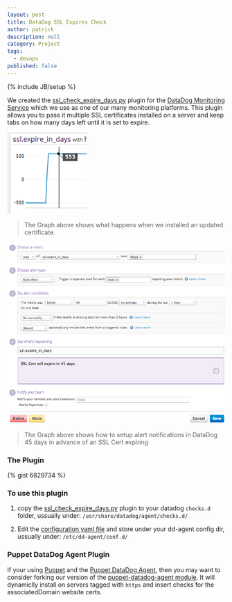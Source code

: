 ```yaml
---
layout: post
title: DataDog SSL Expires Check
author: patrick
description: null
category: Project
tags: 
  - devops
published: false
---
```


{% include JB/setup %}

We created the [ssl_check_expire_days.py](https://gist.github.com/mrpatrick/6829734 "SSL Check Expire Days DataDog Plugin") plugin for the [DataDog Monitoring Service](http://datadoghq.com "DataDog Monitoring") which we use as one of our many monitoring platforms.  This plugin allows you to pass it multiple SSL certificates installed on a server and keep tabs on how many days left until it is set to expire.

![Datadog SSL Expires Graph](/assets/media/datadog_ssl_expires_in_graph.png)
> The Graph above shows what happens when we installed an updated certificate.

![DataDog SSL Expires Notification Setup](/assets/media/datadog_ssl_expires_alert.png)
> The Graph above shows how to setup alert notifications in DataDog 45 days in advance of an SSL Cert expiring

### The Plugin

{% gist 6829734 %}

### To use this plugin

1. copy the [ssl_check_expire_days.py](https://gist.github.com/mrpatrick/6829734#file-ssl_check_expire_days-py "SSL Check Expire Days Plugin Gist") plugin to your datadog `checks.d` folder, ussually under: `/usr/share/datadog/agent/checks.d/`

2. Edit the [configuration yaml file](https://gist.github.com/mrpatrick/6829734#file-ssl_check_expire_days-yaml "SSL Check Expire Days YAML Gist") and store under your dd-agent config dir, ussually under: `/etc/dd-agent/conf.d/`

### Puppet DataDog Agent Plugin
If your using [Puppet](http://www.puppetlabs.com "Puppet Labs") and the [Puppet DataDog Agent](https://github.com/DataDog/puppet-datadog-agent "Puppet Datadog Agent"), then you may want to consider forking our version of the [puppet-datadog-agent module](https://github.com/avatarnewyork/puppet-datadog-agent "Avatar's Puppet Datadog Agent Module").  It will dynamiclly install on servers tagged with `https` and insert checks for the associatedDomain website certs.


